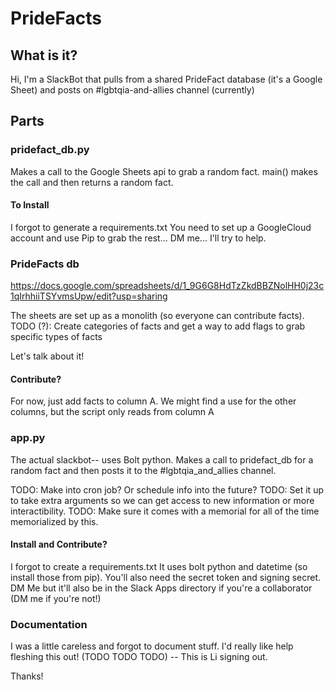 # PrideFacts


## What is it?
Hi, I'm a SlackBot that pulls from a shared PrideFact database (it's a Google Sheet) and posts on #lgbtqia-and-allies channel (currently)

## Parts

### pridefact_db.py

Makes a call to the Google Sheets api to grab a random fact.
main() makes the call and then returns a random fact.

#### To Install
I forgot to generate a requirements.txt
You need to set up a GoogleCloud account and use Pip to grab the rest...
DM me... I'll try to help.

### PrideFacts db

https://docs.google.com/spreadsheets/d/1_9G6G8HdTzZkdBBZNolHH0j23c1qIrhhiiTSYvmsUpw/edit?usp=sharing

The sheets are set up as a monolith (so everyone can contribute facts).
TODO (?): Create categories of facts and get a way to add flags to grab specific types of facts

Let's talk about it!

#### Contribute?
For now, just add facts to column A.
We might find a use for the other columns, but the script only reads from column A

### app.py
The actual slackbot-- uses Bolt python. Makes a call to pridefact_db for a random fact and then posts it to the #lgbtqia_and_allies channel.

TODO: Make into cron job? Or schedule info into the future?
TODO: Set it up to take extra arguments so we can get access to new information or more interactibility.
TODO: Make sure it comes with a memorial for all of the time memorialized by this.

#### Install and Contribute?
I forgot to create a requirements.txt
It uses bolt python and datetime (so install those from pip).
You'll also need the secret token and signing secret.
DM Me but it'll also be in the Slack Apps directory if you're a collaborator (DM me if you're not!)

### Documentation
I was a little careless and forgot to document stuff. I'd really like help fleshing this out!
(TODO TODO TODO)
-- This is Li signing out.

Thanks!
